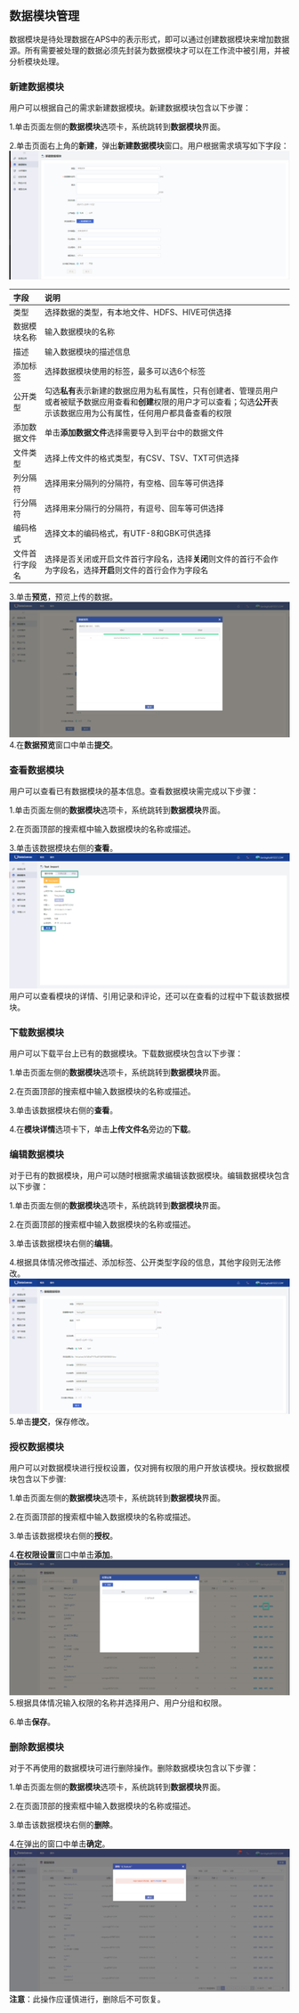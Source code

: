 ## 数据模块管理

数据模块是待处理数据在APS中的表示形式，即可以通过创建数据模块来增加数据源。所有需要被处理的数据必须先封装为数据模块才可以在工作流中被引用，并被分析模块处理。

### 新建数据模块
用户可以根据自己的需求新建数据模块。新建数据模块包含以下步骤：

1.单击页面左侧的**数据模块**选项卡，系统跳转到**数据模块**界面。

2.单击页面右上角的**新建**，弹出**新建数据模块**窗口。用户根据需求填写如下字段：
![](/assets/数据模块.png)

| 字段 | 说明 |
|:--- |:--- |
| 类型 | 选择数据的类型，有本地文件、HDFS、HIVE可供选择 |
|数据模块名称 |输入数据模块的名称|
|描述 | 输入数据模块的描述信息|
|添加标签|选择数据模块使用的标签，最多可以选6个标签|
|公开类型|勾选**私有**表示新建的数据应用为私有属性，只有创建者、管理员用户或者被赋予数据应用查看和**创建**权限的用户才可以查看；勾选**公开**表示该数据应用为公有属性，任何用户都具备查看的权限|
|添加数据文件|单击**添加数据文件**选择需要导入到平台中的数据文件|
|文件类型|选择上传文件的格式类型，有CSV、TSV、TXT可供选择|
|列分隔符|选择用来分隔列的分隔符，有空格、回车等可供选择|
|行分隔符|选择用来分隔行的分隔符，有逗号、回车等可供选择|
|编码格式|选择文本的编码格式，有UTF-8和GBK可供选择|
|文件首行字段名|选择是否关闭或开启文件首行字段名，选择**关闭**则文件的首行不会作为字段名，选择**开启**则文件的首行会作为字段名|
3.单击**预览**，预览上传的数据。
![](/assets/创建数据模块.png)
4.在**数据预览**窗口中单击**提交**。

### 查看数据模块
用户可以查看已有数据模块的基本信息。查看数据模块需完成以下步骤：

1.单击页面左侧的**数据模块**选项卡，系统跳转到**数据模块**界面。

2.在页面顶部的搜索框中输入数据模块的名称或描述。

3.单击该数据模块右侧的**查看**。
![](/assets/查看数据模块.png)
用户可以查看模块的详情、引用记录和评论，还可以在查看的过程中下载该数据模块。

### 下载数据模块
用户可以下载平台上已有的数据模块。下载数据模块包含以下步骤：

1.单击页面左侧的**数据模块**选项卡，系统跳转到**数据模块**界面。

2.在页面顶部的搜索框中输入数据模块的名称或描述。

3.单击该数据模块右侧的**查看**。

4.在**模块详情**选项卡下，单击**上传文件名**旁边的**下载**。


### 编辑数据模块
对于已有的数据模块，用户可以随时根据需求编辑该数据模块。编辑数据模块包含以下步骤：

1.单击页面左侧的**数据模块**选项卡，系统跳转到**数据模块**界面。

2.在页面顶部的搜索框中输入数据模块的名称或描述。

3.单击该数据模块右侧的**编辑**。

4.根据具体情况修改描述、添加标签、公开类型字段的信息，其他字段则无法修改。
![](/assets/编辑数据模块.png)
5.单击**提交**，保存修改。

### 授权数据模块
用户可以对数据模块进行授权设置，仅对拥有权限的用户开放该模块。授权数据模块包含以下步骤:

1.单击页面左侧的**数据模块**选项卡，系统跳转到**数据模块**界面。

2.在页面顶部的搜索框中输入数据模块的名称或描述。

3.单击该数据模块右侧的**授权**。

4.**在权限设置**窗口中单击**添加**。
![](/assets/数据模块授权.png)
5.根据具体情况输入权限的名称并选择用户、用户分组和权限。

6.单击**保存**。

### 删除数据模块
对于不再使用的数据模块可进行删除操作。删除数据模块包含以下步骤：

1.单击页面左侧的**数据模块**选项卡，系统跳转到**数据模块**界面。

2.在页面顶部的搜索框中输入数据模块的名称或描述。

3.单击该数据模块右侧的**删除**。

4.在弹出的窗口中单击**确定**。
![](/assets/删除数据模块.png)
**注意**：此操作应谨慎进行，删除后不可恢复。

